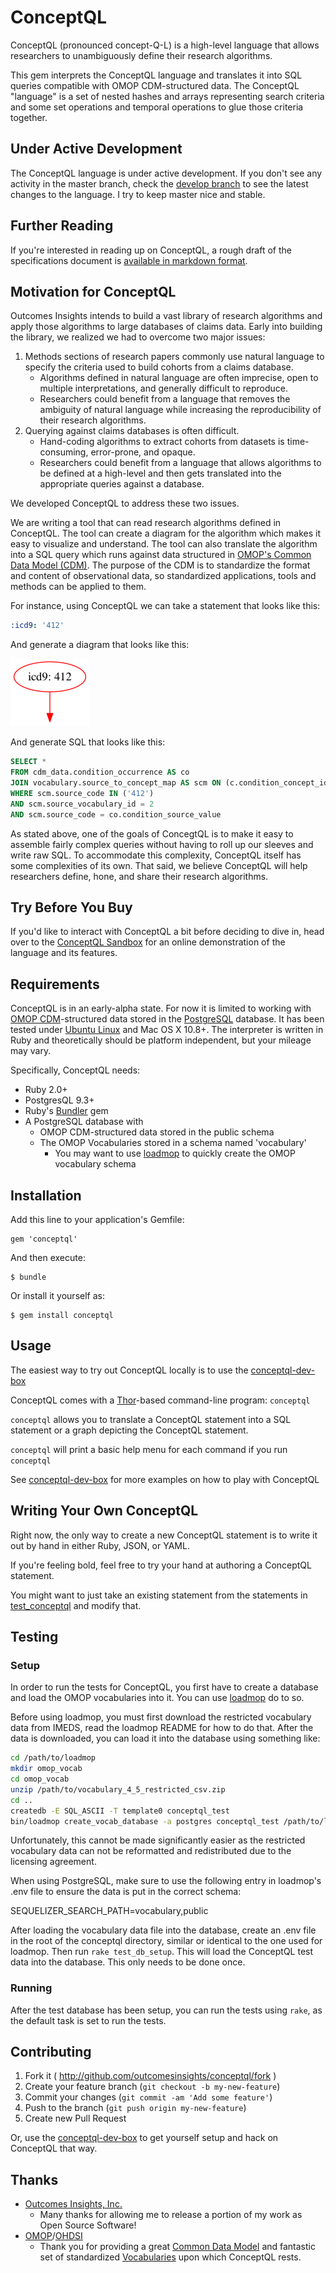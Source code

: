 # ConceptQL

ConceptQL (pronounced concept-Q-L) is a high-level language that allows researchers to unambiguously define their research algorithms.

This gem interprets the ConceptQL language and translates it into SQL queries compatible with OMOP CDM-structured data.  The ConceptQL "language" is a set of nested hashes and arrays representing search criteria and some set operations and temporal operations to glue those criteria together.

## Under Active Development
The ConceptQL language is under active development.  If you don't see any activity in the master branch, check the [develop branch](https://github.com/outcomesinsights/conceptql/tree/develop) to see the latest changes to the language.  I try to keep master nice and stable.

## Further Reading

If you're interested in reading up on ConceptQL, a rough draft of the specifications document is [available in markdown format](https://github.com/outcomesinsights/conceptql_spec).

## Motivation for ConceptQL
Outcomes Insights intends to build a vast library of research algorithms and apply those algorithms to large databases of claims data.  Early into building the library, we realized we had to overcome two major issues:

1. Methods sections of research papers commonly use natural language to specify the criteria used to build cohorts from a claims database.
    - Algorithms defined in natural language are often imprecise, open to multiple interpretations, and generally difficult to reproduce.
    - Researchers could benefit from a language that removes the ambiguity of natural language while increasing the reproducibility of their research algorithms.
2. Querying against claims databases is often difficult.
    - Hand-coding algorithms to extract cohorts from datasets is time-consuming, error-prone, and opaque.
    - Researchers could benefit from a language that allows algorithms to be defined at a high-level and then gets translated into the appropriate queries against a database.

We developed ConceptQL to address these two issues.

We are writing a tool that can read research algorithms defined in ConceptQL.  The tool can create a diagram for the algorithm which makes it easy to visualize and understand.  The tool can also translate the algorithm into a SQL query which runs against data structured in [OMOP's Common Data Model (CDM)](http://omop.org/CDM).  The purpose of the CDM is to standardize the format and content of observational data, so standardized applications, tools and methods can be applied to them.

For instance, using ConceptQL we can take a statement that looks like this:
```YAML
:icd9: '412'
```

And generate a diagram that looks like this:

![](doc/diagram_0.png)

And generate SQL that looks like this:
```SQL
SELECT *
FROM cdm_data.condition_occurrence AS co
JOIN vocabulary.source_to_concept_map AS scm ON (c.condition_concept_id = scm.target_concept_id)
WHERE scm.source_code IN ('412')
AND scm.source_vocabulary_id = 2
AND scm.source_code = co.condition_source_value
```

As stated above, one of the goals of ConcegtQL is to make it easy to assemble fairly complex queries without having to roll up our sleeves and write raw SQL.  To accommodate this complexity, ConceptQL itself has some complexities of its own.  That said, we believe ConceptQL will help researchers define, hone, and share their research algorithms.



## Try Before You Buy

If you'd like to interact with ConceptQL a bit before deciding to dive in, head over to the [ConceptQL Sandbox](http://sandbox.cohortjigsaw.com) for an online demonstration of the language and its features.


## Requirements

ConceptQL is in an early-alpha state.  For now it is limited to working with [OMOP CDM](http://omop.org/CDM)-structured data stored in the [PostgreSQL](http://www.postgresql.org/) database.  It has been tested under [Ubuntu Linux](http://www.ubuntu.com/) and Mac OS X 10.8+.  The interpreter is written in Ruby and theoretically should be platform independent, but your mileage may vary.

Specifically, ConceptQL needs:

- Ruby 2.0+
- PostgresQL 9.3+
- Ruby's [Bundler](http://bundler.io/) gem
- A PostgreSQL database with
    - OMOP CDM-structured data stored in the public schema
    - The OMOP Vocabularies stored in a schema named 'vocabulary'
        - You may want to use [loadmop](http://github.com/outcomesinsights/loadmop) to quickly create the OMOP vocabulary schema

## Installation

Add this line to your application's Gemfile:

    gem 'conceptql'

And then execute:

    $ bundle

Or install it yourself as:

    $ gem install conceptql

## Usage

The easiest way to try out ConceptQL locally is to use the [conceptql-dev-box](http://github.com/outcomesinsights/conceptql-dev-box)

ConceptQL comes with a [Thor](http://whatisthor.com/)-based command-line program: `conceptql`

`conceptql` allows you to translate a ConceptQL statement into a SQL statement or a graph depicting the ConceptQL statement.

`conceptql` will print a basic help menu for each command if you run `conceptql`

See [conceptql-dev-box](http://github.com/outcomesinsights/conceptql-dev-box) for more examples on how to play with ConceptQL

## Writing Your Own ConceptQL

Right now, the only way to create a new ConceptQL statement is to write it out by hand in either Ruby, JSON, or YAML.

If you're feeling bold, feel free to try your hand at authoring a ConceptQL statement.

You might want to just take an existing statement from the statements in [test_conceptql](https://github.com/outcomesinsights/test_conceptql) and modify that.

## Testing

### Setup

In order to run the tests for ConceptQL, you first have to create a database and load the OMOP vocabularies into it.  You can use [loadmop](https://github.com/outcomesinsights/loadmop/tree/develop) do to so.

Before using loadmop, you must first download the restricted vocabulary data from IMEDS, read the loadmop README for how to do that.
After the data is downloaded, you can load it into the database using something like:

```sh
cd /path/to/loadmop
mkdir omop_vocab
cd omop_vocab
unzip /path/to/vocabulary_4_5_restricted_csv.zip
cd ..
createdb -E SQL_ASCII -T template0 conceptql_test
bin/loadmop create_vocab_database -a postgres conceptql_test /path/to/loadmop/omop_vocab
```

Unfortunately, this cannot be made significantly easier as
the restricted vocabulary data can not be reformatted and
redistributed due to the licensing agreement.

When using PostgreSQL, make sure to use the following entry
in loadmop's .env file to ensure the data is put in the
correct schema:

  SEQUELIZER_SEARCH_PATH=vocabulary,public

After loading the vocabulary data file into the database,
create an .env file in the root of the conceptql directory,
similar or identical to the one used for loadmop.  Then
run `rake test_db_setup`.  This will load the ConceptQL test
data into the database.  This only needs to be done once.

### Running

After the test database has been setup, you can run the tests
using `rake`, as the default task is set to run the tests.

## Contributing

1. Fork it ( http://github.com/outcomesinsights/conceptql/fork )
2. Create your feature branch (`git checkout -b my-new-feature`)
3. Commit your changes (`git commit -am 'Add some feature'`)
4. Push to the branch (`git push origin my-new-feature`)
5. Create new Pull Request

Or, use the [conceptql-dev-box](https://github.com/outcomesinsights/conceptql-dev-box) to get yourself setup and hack on ConceptQL that way.

## Thanks
- [Outcomes Insights, Inc.](http://outins.com)
    - Many thanks for allowing me to release a portion of my work as Open Source Software!
- [OMOP](http://omop.org)/[OHDSI](http://www.ohdsi.org/)
    - Thank you for providing a great [Common Data Model](http://omop.org/CDM) and fantastic set of standardized [Vocabularies](http://omop.org/Vocabularies) upon which ConceptQL rests.
